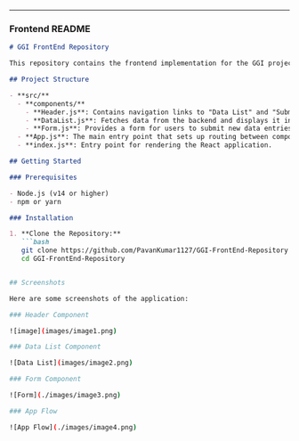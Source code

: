 
---

### Frontend README

```markdown
# GGI FrontEnd Repository

This repository contains the frontend implementation for the GGI project, built using React. It provides a user interface for interacting with the backend API, allowing users to view and submit data.

## Project Structure

- **src/**
  - **components/**
    - **Header.js**: Contains navigation links to "Data List" and "Submit Form" pages, using Material UI `AppBar` for styling.
    - **DataList.js**: Fetches data from the backend and displays it in a Material UI `Table` or `Grid`.
    - **Form.js**: Provides a form for users to submit new data entries. Validation is handled using `React Hook Form` and `Yup`.
  - **App.js**: The main entry point that sets up routing between components.
  - **index.js**: Entry point for rendering the React application.

## Getting Started

### Prerequisites

- Node.js (v14 or higher)
- npm or yarn

### Installation

1. **Clone the Repository:**
   ```bash
   git clone https://github.com/PavanKumar1127/GGI-FrontEnd-Repository.git
   cd GGI-FrontEnd-Repository


## Screenshots

Here are some screenshots of the application:

### Header Component

![image](images/image1.png)

### Data List Component

![Data List](images/image2.png)

### Form Component

![Form](./images/image3.png)

### App Flow

![App Flow](./images/image4.png)
